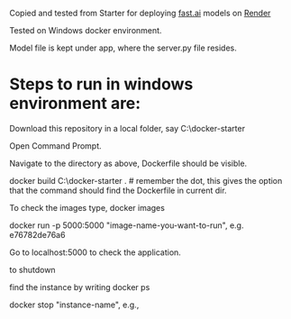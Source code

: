 Copied and tested from Starter for deploying [fast.ai](https://www.fast.ai) models on [Render](https://render.com)

Tested on Windows docker environment.

Model file is kept under app, where the server.py file resides.


# Steps to run in windows environment are:

Download this repository in a local folder, say C:\docker-starter

Open Command Prompt.

Navigate to the directory as above, Dockerfile should be visible.

docker build C:\docker-starter . # remember the dot, this gives the option that the command should find the Dockerfile in current dir.

To check the images type, docker images

docker run  -p 5000:5000 "image-name-you-want-to-run", e.g. e76782de76a6
  
Go to localhost:5000 to check the application.

to shutdown

find the instance by writing docker ps

docker stop "instance-name", e.g., 
  

